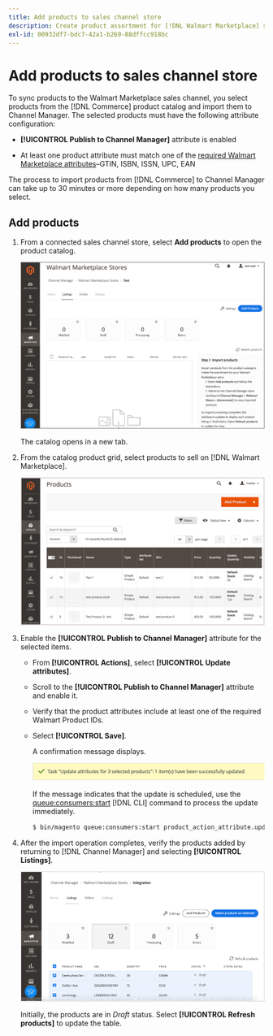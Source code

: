 ```yaml
---
title: Add products to sales channel store
description: Create product assortment for [!DNL Walmart Marketplace] sales by adding products from the catalog to the sales channel
exl-id: 00932df7-bdc7-42a1-b269-88dffcc918bc
---
```


# Add products to sales channel store

To sync products to the Walmart Marketplace sales channel, you select products from the [!DNL Commerce] product catalog and import them to Channel Manager. The selected products must have the following attribute configuration:

- **[!UICONTROL Publish to Channel Manager]** attribute is enabled

- At least one product attribute must match one of the [required Walmart Marketplace attributes](map-product-attributes-for-matching.md)–GTIN, ISBN, ISSN, UPC, EAN

The process to import products from [!DNL Commerce] to Channel Manager can take up to 30 minutes or more depending on how many products you select.

## Add products

1. From a connected sales channel store, select **Add products** to open the product catalog.
   
   ![Add products to sales channel store](assets/add-initial-products-to-connected-channel.png)

   The catalog opens in a new tab.

1. From the catalog product grid, select products to sell on [!DNL Walmart Marketplace].

   ![Send products to the sales channel store](assets/select-products-from-catalog.png)

1. Enable the **[!UICONTROL Publish to Channel Manager]** attribute for the selected items.

   - From **[!UICONTROL Actions]**, select **[!UICONTROL Update attributes]**.

   - Scroll to the **[!UICONTROL Publish to Channel Manager]** attribute and enable it.

   - Verify that the product attributes include at least one of the required Walmart Product IDs.

   - Select **[!UICONTROL Save]**.

     A confirmation message displays.

     ![Product import from catalog to sales channel confirmation message](assets/product-import-from-catalog-confirmation.png)

     If the message indicates that the update is scheduled, use the [queue:consumers:start](https://devdocs.magento.com/guides/v2.4/config-guide/cli/config-cli-subcommands-queue.html) [!DNL CLI] command to process the update immediately.

     ```bash
     $ bin/magento queue:consumers:start product_action_attribute.update
     ``` 

1. After the import operation completes, verify the products added by returning to [!DNL Channel Manager] and selecting **[!UICONTROL Listings]**.

   ![Products imported to connected sales channel](assets/products-in-marketplace-sales-channel.png)

   Initially, the products are in *Draft* status. Select **[!UICONTROL Refresh products]** to update the table.
   
